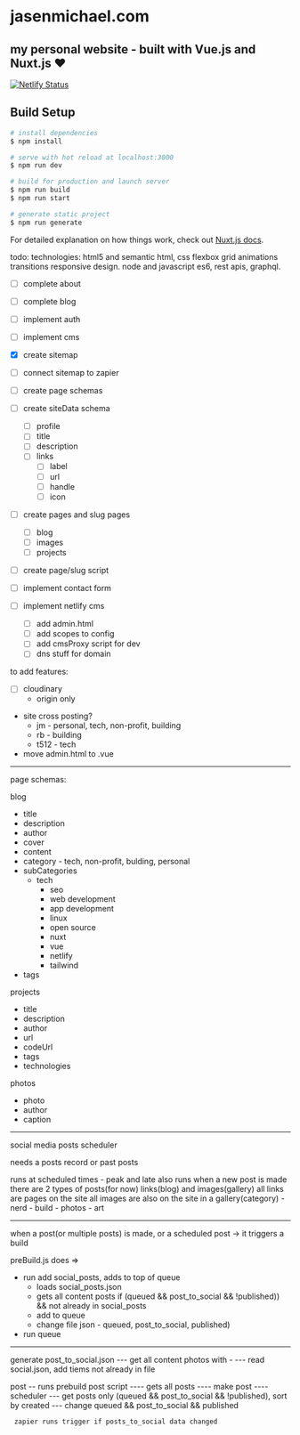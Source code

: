 # jasenmichael.com

## my personal website - built with Vue.js and Nuxt.js ❤️

[![Netlify Status](https://api.netlify.com/api/v1/badges/31e20aa5-ce4b-4564-86c9-edbe6617256e/deploy-status)](https://app.netlify.com/sites/jasenmichael/deploys)

## Build Setup

```bash
# install dependencies
$ npm install

# serve with hot reload at localhost:3000
$ npm run dev

# build for production and launch server
$ npm run build
$ npm run start

# generate static project
$ npm run generate
```

For detailed explanation on how things work, check out [Nuxt.js docs](https://nuxtjs.org).

todo:
technologies:
html5 and semantic html, css flexbox grid animations transitions responsive design. node and javascript es6, rest apis, graphql.

- [ ] complete about
- [ ] complete blog
- [ ] implement auth
- [ ] implement cms
- [x] create sitemap
- [ ] connect sitemap to zapier

- [ ] create page schemas
- [ ] create siteData schema
  - [ ] profile
  - [ ] title
  - [ ] description
  - [ ] links
    - [ ] label
    - [ ] url
    - [ ] handle
    - [ ] icon
- [ ] create pages and slug pages
  - [ ] blog
  - [ ] images
  - [ ] projects
- [ ] create page/slug script
- [ ] implement contact form
- [ ] implement netlify cms
  - [ ] add admin.html
  - [ ] add scopes to config
  - [ ] add cmsProxy script for dev
  - [ ] dns stuff for domain

to add features:

- [ ] cloudinary
  - origin only
- site cross posting?
  - jm - personal, tech, non-profit, building
  - rb - building
  - t512 - tech
- move admin.html to .vue

---

page schemas:

blog

- title
- description
- author
- cover
- content
- category - tech, non-profit, bulding, personal
- subCategories
  - tech
    - seo
    - web development
    - app development
    - linux
    - open source
    - nuxt
    - vue
    - netlify
    - tailwind
- tags

projects

- title
- description
- author
- url
- codeUrl
- tags
- technologies

photos

- photo
- author
- caption

---

social media posts scheduler

needs a posts record or past posts

runs at scheduled times - peak and late
also runs when a new post is made
there are 2 types of posts(for now) links(blog) and images(gallery)
all links are pages on the site
all images are also on the site in a gallery(category) - nerd - build - photos - art

---

when a post(or multiple posts) is made, or a scheduled post -> it triggers a build

preBuild.js does =>

- run add social_posts, adds to top of queue
  - loads social_posts.json
  - gets all content posts if (queued && post_to_social && !published)) && not already in social_posts
  - add to queue
  - change file json - queued, post_to_social, published)
- run queue

---

generate post_to_social.json
--- get all content photos with -
--- read social.json, add tiems not already in file

post -- runs prebuild post script
---- gets all posts
---- make post
---- scheduler
--- get posts only (queued && post_to_social && !published), sort by created
--- change queued && post_to_social && published

     zapier runs trigger if posts_to_social data changed
